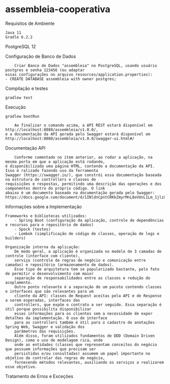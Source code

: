 # assembleia-cooperativa

Requisitos de Ambiente
	
	Java 11
	Gradle 6.2.2
  PostgreSQL 12
 
Configuração de Banco de Dados

		Criar Banco de Dados "assembleia" no PostgreSQL, usando usuário postgres e senha 123456 (ou adaptar  
	essas configurações no arquivo resources/application.properties):
    - CREATE DATABASE assembleia with owner postgres;

Compilação e testes

	gradlew test

Execução

	gradlew bootRun
	
		Ao finalizar o comando acima, a API REST estará disponível em http://localhost:8080/assembleia/v1.0.0/, 
	e a documentação da API gerada pelo Swagger estará disponível em 
	http://localhost:8080/assembleia/v1.0.0/swagger-ui.html#/


Documentação API

		Conforme comentado no item anterior, ao rodar a aplicação, na mesma porta em que a aplicação está rodando,
	é disponibilizada uma página HTML, contendo a documentação da API. Isso é ralizado fazendo uso da ferramenta 
	Swagger (https://swagger.io/), que constrói essa documentação baseada na estrutura de controllers e classes de 
	requisições e respostas, permitindo uma descrição das operações e dos componentes dentro do próprio código. O link
	abaixo é um documento baseado na documentação gerada pelo Swagger:
	https://docs.google.com/document/d/1INldnCpntCRKkZmyrMnL8oVUnL1Lm_1jlzXHjsaXxGY
	
Informações sobre a Implementação

	Frameworks e bibliotecas utilizados: 
		- Spring Boot (configuração da aplicação, controle de dependências e recursos para o repositório de dados) 
		- Spock (testes)
		- Lombok (simplificação de código de classes, operação de logs e builders)
		
	Organização interna da aplicação:
		De modo geral, a aplicação é organizada no modelo de 3 camadas de controle (interface com cliente), 
		serviço (controle de regras de negócio e comunicação entre camadas) e repositório (armazenamento de dados).
		Esse tipo de arquitetura tem se popularizado bastante, pelo fato de permitir o desenvolvimento com maior 
		separação de responsabilidades entre as classes e redução do acoplamento.
		Outro ponto relevante é a separação de um pacote contendo classes e interfaces que são relevantes para um
		cliente da API: classes de Request aceitas pela API e de Response a serem esperadas, interfaces das 
		controllers, que expõe o contrato a ser seguido. Essa separação é útil porque possibilita disponibilizar 
		essas informações para os clientes sem a necessidade de expor detalhes da implementação. O uso de interface
		para as controllers também é útil para o cadastro de anotações Spring Web, Swagger e validação dos
		parâmetros das requisições.
		Além disso, foram utilizados fundamentos de DDD (Domain Driven Design), como o uso de modelagem rica, onde
		onde as entidades (classes que representam conceitos do negócio que possuem informações que precisam ser 
		persistidas e/ou consultadas) assumem um papel importante no objetivo de controlar das regras de negócio, 
		fornecendo métodos relevantes, auxiliando os serviços a realizarem esse objetivo.
		
Tratamento de Erros e Exceções


	
